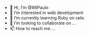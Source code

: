 - 👋 Hi, I’m @86Paulo
- 👀 I’m interested in web development
- 🌱 I’m currently learning Ruby on rails 
- 💞️ I’m looking to collaborate on ...
- 📫 How to reach me ...

<!---
86Paulo/86Paulo is a ✨ special ✨ repository because its `README.md` (this file) appears on your GitHub profile.
You can click the Preview link to take a look at your changes.
--->
